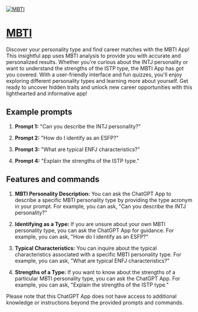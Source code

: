 [![MBTI](https://files.oaiusercontent.com/file-Z02Ls7owRfyG4qtWkctyedM0?se=2123-10-17T16%3A01%3A00Z&sp=r&sv=2021-08-06&sr=b&rscc=max-age%3D31536000%2C%20immutable&rscd=attachment%3B%20filename%3D8b6b6da3-87e5-4c79-957c-ea68298bccb0.png&sig=ykukBpVLNDC0oB1Vw/r6KY3Yi1qVAYhx2CprjDS6xug%3D)](https://chat.openai.com/g/g-QS81K5kJ4-mbti)

# [MBTI](https://chat.openai.com/g/g-QS81K5kJ4-mbti)

Discover your personality type and find career matches with the MBTI App! This insightful app uses MBTI analysis to provide you with accurate and personalized results. Whether you're curious about the INTJ personality or want to understand the strengths of the ISTP type, the MBTI App has got you covered. With a user-friendly interface and fun quizzes, you'll enjoy exploring different personality types and learning more about yourself. Get ready to uncover hidden traits and unlock new career opportunities with this lighthearted and informative app!

## Example prompts

1. **Prompt 1:** "Can you describe the INTJ personality?"

2. **Prompt 2:** "How do I identify as an ESFP?"

3. **Prompt 3:** "What are typical ENFJ characteristics?"

4. **Prompt 4:** "Explain the strengths of the ISTP type."

## Features and commands

1. **MBTI Personality Description:** You can ask the ChatGPT App to describe a specific MBTI personality type by providing the type acronym in your prompt. For example, you can ask, "Can you describe the INTJ personality?"

2. **Identifying as a Type:** If you are unsure about your own MBTI personality type, you can ask the ChatGPT App for guidance. For example, you can ask, "How do I identify as an ESFP?"

3. **Typical Characteristics:** You can inquire about the typical characteristics associated with a specific MBTI personality type. For example, you can ask, "What are typical ENFJ characteristics?"

4. **Strengths of a Type:** If you want to know about the strengths of a particular MBTI personality type, you can ask the ChatGPT App. For example, you can ask, "Explain the strengths of the ISTP type."

Please note that this ChatGPT App does not have access to additional knowledge or instructions beyond the provided prompts and commands.